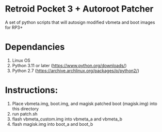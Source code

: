 # Retroid Pocket 3 + Autoroot Patcher
A set of python scripts that will autosign modified vbmeta and boot images for RP3+  

# Dependancies
1. Linux OS
2. Python 3.11 or later (https://www.python.org/downloads/)
3. Python 2.7 (https://archive.archlinux.org/packages/p/python2/)

# Instructions:
1. Place vbmeta.img, boot.img, and magisk patched boot (magisk.img) into this directory
2. run patch.sh
3. flash vbmeta_custom.img into vbmeta_a and vbmeta_b
4. flash magisk.img into boot_a and boot_b
